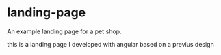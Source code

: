 # landing-page
An example landing page for a pet shop.


this is a landing page I developed with angular based on a previus design 

